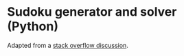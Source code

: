 # Sudoku generator and solver (Python)

Adapted from a <a href="https://stackoverflow.com/questions/6924216/how-to-generate-sudoku-boards-with-unique-solutions" target="_blank">stack overflow discussion</a>.